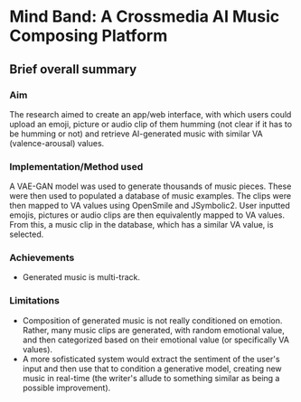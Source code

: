 # Mind Band: A Crossmedia AI Music Composing Platform

## Brief overall summary
### Aim
The research aimed to create an app/web interface, with which users could upload an emoji, picture or audio clip of them humming (not clear if it has to be humming or not) and retrieve AI-generated music with similar VA (valence-arousal) values.

### Implementation/Method used
A VAE-GAN model was used to generate thousands of music pieces. These were then used to populated a database of music examples. The clips were then mapped to VA values using OpenSmile and JSymbolic2. User inputted emojis, pictures or audio clips are then equivalently mapped to VA values. From this, a music clip in the database, which has a similar VA value, is selected.

### Achievements
- Generated music is multi-track.

### Limitations
- Composition of generated music is not really conditioned on emotion. Rather, many music clips are generated, with random emotional value, and then categorized based on their emotional value (or specifically VA values).
- A more sofisticated system would extract the sentiment of the user's input and then use that to condition a generative model, creating new music in real-time (the writer's allude to something similar as being a possible improvement).